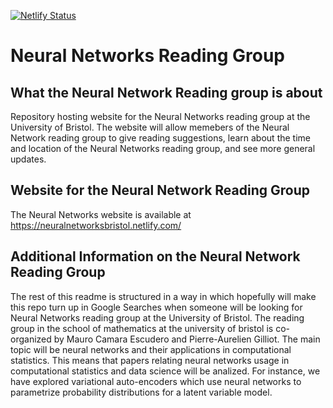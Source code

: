 [![Netlify Status](https://api.netlify.com/api/v1/badges/41960d6c-4b4b-4222-81a9-be80716c09c3/deploy-status)](https://app.netlify.com/sites/neuralnetworksbristol/deploys)

# Neural Networks Reading Group 
## What the Neural Network Reading group is about
Repository hosting website for the Neural Networks reading group at the University of Bristol. The website will allow memebers of the Neural Network reading group to give reading suggestions, learn about the time and location of the Neural Networks reading group, and see more general updates.

## Website for the Neural Network Reading Group
The Neural Networks website is available at https://neuralnetworksbristol.netlify.com/ 

## Additional Information on the Neural Network Reading Group
The rest of this readme is structured in a way in which hopefully will make this repo turn up in Google Searches when someone will be looking for Neural Networks reading group at the University of Bristol. The reading group in the school of mathematics at the university of bristol is co-organized by Mauro Camara Escudero and Pierre-Aurelien Gilliot. The main topic will be neural networks and their applications in computational statistics. This means that papers relating neural networks usage in computational statistics and data science will be analized. For instance, we have explored variational auto-encoders which use neural networks to parametrize probability distributions for a latent variable model.


